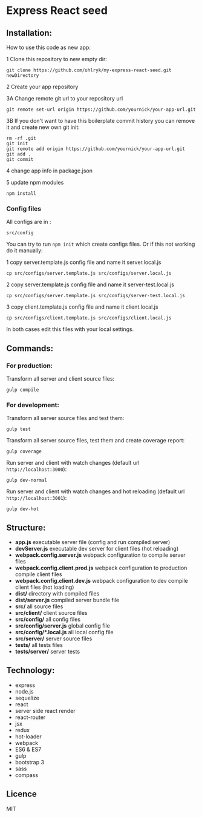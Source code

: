 # Express React seed

## Installation:

How to use this code as new app:

1 Clone this repository to new empty dir:

    git clone https://github.com/uhlryk/my-express-react-seed.git newDirectory

2 Create your app repository

3A Change remote git url to your repository url

    git remote set-url origin https://github.com/yournick/your-app-url.git
    
3B If you don't want to have this boilerplate commit history you can remove it and create new own git init:

    rm -rf .git
    git init
    git remote add origin https://github.com/yournick/your-app-url.git
    git add .
    git commit

4 change app info in package.json 

5 update npm modules

    npm install

### Config files

All configs are in :

    src/config
    
You can try to run `npm init` which create configs files.
Or if this not working do it manually:

1 copy server.template.js config file and name it server.local.js

    cp src/configs/server.template.js src/configs/server.local.js
    
2 copy server.template.js config file and name it server-test.local.js

    cp src/configs/server.template.js src/configs/server-test.local.js

3 copy client.template.js config file and name it client.local.js

    cp src/configs/client.template.js src/configs/client.local.js
 
    
In both cases edit this files with your local settings.

## Commands:

### For production:

Transform all server and client source files:

    gulp compile
   
### For development:

Transform all server source files and test them:

    gulp test
    
Transform all server source files, test them and create coverage report:

    gulp coverage
    
Run server and client with watch changes (default url `http://localhost:3000`):

    gulp dev-normal

Run server and client with watch changes and hot reloading (default url `http://localhost:3001`):

    gulp dev-hot
        
## Structure:

 * **app.js**              executable server file (config and run compiled server)
 * **devServer.js**        executable dev server for client files (hot reloading)
 * **webpack.config.server.js** webpack configuration to compile server files
 * **webpack.config.client.prod.js** webpack configuration to production compile client files
 * **webpack.config.client.dev.js** webpack configuration to dev compile client files (hot loading)
 * **dist/**                directory with compiled files
 * **dist/server.js**      compiled server bundle file
 * **src/**                 all source files
 * **src/client/**          client source files
 * **src/config/**          all config files
 * **src/config/server.js**  global config file
 * **src/config/*.local.js** all local config file
 * **src/server/**          server source files 
 * **tests/**               all tests files
 * **tests/server/**        server tests
 
## Technology:

  * express
  * node.js
  * sequelize
  * react
  * server side react render
  * react-router
  * jsx
  * redux
  * hot-loader
  * webpack
  * ES6 & ES7
  * gulp
  * bootstrap 3
  * sass
  * compass
  
## Licence

MIT
